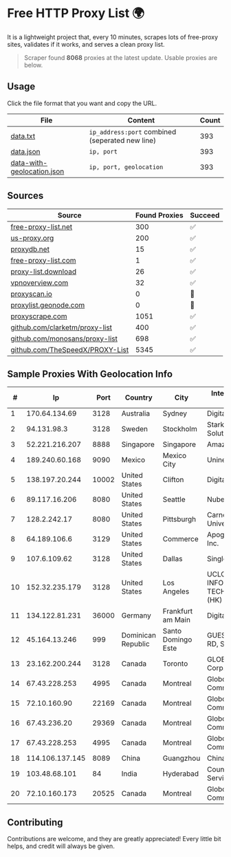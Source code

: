 
# Free HTTP Proxy List 🌍

It is a lightweight project that, every 10 minutes, scrapes lots of free-proxy sites, validates if it works, and serves a clean proxy list.


> Scraper found **8068** proxies at the latest update. Usable proxies are below.

## Usage

Click the file format that you want and copy the URL.


|File|Content|Count|
|----|-------|-----|
|[data.txt](https://raw.githubusercontent.com/themiralay/Proxy-List-World/master/data.txt)|`ip_address:port` combined (seperated new line)|393|
|[data.json](https://raw.githubusercontent.com/themiralay/Proxy-List-World/master/data.json)|`ip, port`|393|
|[data-with-geolocation.json](https://raw.githubusercontent.com/themiralay/Proxy-List-World/master/data-with-geolocation.json)|`ip, port, geolocation`|393|

## Sources

|Source|Found Proxies|Succeed|
|------|-------------|-------|
|[free-proxy-list.net](https://free-proxy-list.net)|300|✅|
|[us-proxy.org](https://www.us-proxy.org)|200|✅|
|[proxydb.net](http://proxydb.net)|15|✅|
|[free-proxy-list.com](https://free-proxy-list.com/?page=&port=&type%5B%5D=http&type%5B%5D=https&up_time=0&search=Search)|1|✅|
|[proxy-list.download](https://www.proxy-list.download/HTTP)|26|✅|
|[vpnoverview.com](https://vpnoverview.com/privacy/anonymous-browsing/free-proxy-servers)|32|✅|
|[proxyscan.io](https://www.proxyscan.io)|0|🚫|
|[proxylist.geonode.com](https://proxylist.geonode.com/api/proxy-list?limit=300&page=1&sort_by=lastChecked&sort_type=desc&protocols=http,https)|0|🚫|
|[proxyscrape.com](https://api.proxyscrape.com/v2/?request=displayproxies&protocol=http&timeout=10000&country=all&ssl=all&anonymity=all)|1051|✅|
|[github.com/clarketm/proxy-list](https://raw.githubusercontent.com/clarketm/proxy-list/master/proxy-list-raw.txt)|400|✅|
|[github.com/monosans/proxy-list](https://raw.githubusercontent.com/monosans/proxy-list/main/proxies/http.txt)|698|✅|
|[github.com/TheSpeedX/PROXY-List](https://raw.githubusercontent.com/TheSpeedX/PROXY-List/master/http.txt)|5345|✅|


## Sample Proxies With Geolocation Info

|#|Ip|Port|Country|City|Internet Service Provider|
|-|--|----|-------|----|-------------------------|
|1|170.64.134.69|3128|Australia|Sydney|DigitalOcean, LLC|
|2|94.131.98.3|3128|Sweden|Stockholm|Stark Industries Solutions LTD|
|3|52.221.216.207|8888|Singapore|Singapore|Amazon.com, Inc.|
|4|189.240.60.168|9090|Mexico|Mexico City|Uninet S.A. de C.V.|
|5|138.197.20.244|10002|United States|Clifton|DigitalOcean, LLC|
|6|89.117.16.206|8080|United States|Seattle|Nubes, LLC|
|7|128.2.242.17|8080|United States|Pittsburgh|Carnegie Mellon University|
|8|64.189.106.6|3129|United States|Commerce|Apogee Telecom Inc.|
|9|107.6.109.62|3128|United States|Dallas|SingleHop LLC|
|10|152.32.235.179|3128|United States|Los Angeles|UCLOUD INFORMATION TECHNOLOGY (HK) LIMITED|
|11|134.122.81.231|36000|Germany|Frankfurt am Main|DigitalOcean, LLC|
|12|45.164.13.246|999|Dominican Republic|Santo Domingo Este|GUESTCHOICE TV RD, S.R.L|
|13|23.162.200.244|3128|Canada|Toronto|GLOBALTELEHOST Corp.|
|14|67.43.228.253|4995|Canada|Montreal|GloboTech Communications|
|15|72.10.160.90|22169|Canada|Montreal|GloboTech Communications|
|16|67.43.236.20|29369|Canada|Montreal|GloboTech Communications|
|17|67.43.228.253|4995|Canada|Montreal|GloboTech Communications|
|18|114.106.137.145|8089|China|Guangzhou|Chinanet|
|19|103.48.68.101|84|India|Hyderabad|Country Online Services PVT LTD|
|20|72.10.160.173|20525|Canada|Montreal|GloboTech Communications|



## Contributing

Contributions are welcome, and they are greatly appreciated! Every
little bit helps, and credit will always be given.

